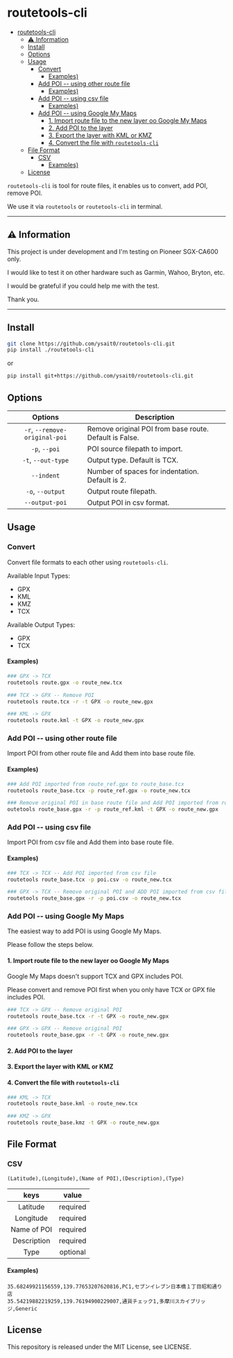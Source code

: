 # routetools-cli

- [routetools-cli](#routetools-cli)
  - [:warning: Information](#warning-information)
  - [Install](#install)
  - [Options](#options)
  - [Usage](#usage)
    - [Convert](#convert)
      - [Examples)](#examples)
    - [Add POI -- using other route file](#add-poi----using-other-route-file)
      - [Examples)](#examples-1)
    - [Add POI -- using csv file](#add-poi----using-csv-file)
      - [Examples)](#examples-2)
    - [Add POI -- using Google My Maps](#add-poi----using-google-my-maps)
      - [1. Import route file to the new layer oo Google My Maps](#1-import-route-file-to-the-new-layer-oo-google-my-maps)
      - [2. Add POI to the layer](#2-add-poi-to-the-layer)
      - [3. Export the layer with KML or KMZ](#3-export-the-layer-with-kml-or-kmz)
      - [4. Convert the file with `routetools-cli`](#4-convert-the-file-with-routetools-cli)
  - [File Format](#file-format)
    - [CSV](#csv)
      - [Examples)](#examples-3)
  - [License](#license)

`routetools-cli` is tool for route files, it enables us to convert, add POI, remove POI.

We use it via `routetools` or `routetools-cli` in terminal.

---

## :warning: Information

This project is under development and I'm testing on Pioneer SGX-CA600 only.

I would like to test it on other hardware such as Garmin, Wahoo, Bryton, etc.

I would be grateful if you could help me with the test.

Thank you.

---

## Install

```bash
git clone https://github.com/ysait0/routetools-cli.git
pip install ./routetools-cli
```

or

```bash
pip install git+https://github.com/ysait0/routetools-cli.git
```

## Options

|            Options            | Description                                            |
| :---------------------------: | ------------------------------------------------------ |
| `-r`, `--remove-original-poi` | Remove original POI from base route. Default is False. |
|         `-p`, `--poi`         | POI source filepath to import.                         |
|      `-t`, `--out-type`       | Output type. Default is TCX.                           |
|          `--indent`           | Number of spaces for indentation. Default is 2.        |
|       `-o`, `--output`        | Output route filepath.                                 |
|        `--output-poi`         | Output POI in csv format.                              |

## Usage

### Convert

Convert file formats to each other using `routetools-cli`.

Available Input Types:

- GPX
- KML
- KMZ
- TCX

Available Output Types:

- GPX
- TCX

#### Examples)

```bash
### GPX -> TCX
routetools route.gpx -o route_new.tcx

### TCX -> GPX -- Remove POI
routetools route.tcx -r -t GPX -o route_new.gpx

### KML -> GPX
routetools route.kml -t GPX -o route_new.gpx
```

### Add POI -- using other route file

Import POI from other route file and Add them into base route file.

#### Examples)

```bash
### Add POI imported from route_ref.gpx to route_base.tcx 
routetools route_base.tcx -p route_ref.gpx -o route_new.tcx

### Remove original POI in base route file and Add POI imported from route_ref.kml
outetools route_base.gpx -r -p route_ref.kml -t GPX -o route_new.gpx
```

### Add POI -- using csv file

Import POI from csv file and Add them into base route file.

#### Examples)

```bash
### TCX -> TCX -- Add POI imported from csv file
routetools route_base.tcx -p poi.csv -o route_new.tcx

### GPX -> TCX -- Remove original POI and ADD POI imported from csv file
routetools route_base.gpx -r -p poi.csv -o route_new.tcx
```

### Add POI -- using Google My Maps

The easiest way to add POI is using Google My Maps.

Please follow the steps below.

#### 1. Import route file to the new layer oo Google My Maps

Google My Maps doesn't support TCX and GPX includes POI.

Please convert and remove POI first when you only have TCX or GPX file includes POI.

```bash
### TCX -> GPX -- Remove original POI
routetools route_base.tcx -r -t GPX -o route_new.gpx

### GPX -> GPX -- Remove original POI
routetools route_base.gpx -r -t GPX -o route_new.gpx
```

#### 2. Add POI to the layer

#### 3. Export the layer with KML or KMZ

#### 4. Convert the file with `routetools-cli`

```bash
### KML -> TCX
routetools route_base.kml -o route_new.tcx

### KMZ -> GPX
routetools route_base.kmz -t GPX -o route_new.gpx
```

## File Format

### CSV

```csv
(Latitude),(Longitude),(Name of POI),(Description),(Type)
```

|    keys     |  value   |
| :---------: | :------: |
|  Latitude   | required |
|  Longitude  | required |
| Name of POI | required |
| Description | required |
|    Type     | optional |

#### Examples)

```csv
35.68249921156559,139.77653207620816,PC1,セブンイレブン日本橋１丁目昭和通り店
35.54219882219259,139.76194900229007,通貨チェック1,多摩川スカイブリッジ,Generic
```

## License

This repository is released under the MIT License, see LICENSE.
